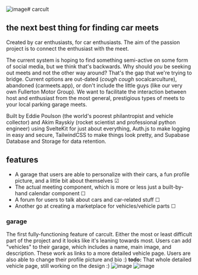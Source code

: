 ![image](https://github.com/UnitedPuggs/carcult/assets/48199805/670753b1-d41f-405c-9856-07568d01e8b1)# carcult
## the next best thing for finding car meets
Created by car enthusiasts, for car enthusiasts. The aim of the passion project is to connect the enthusiast with the meet. 

The current system is hoping to find something semi-active on some form of social media, but we think that's backwards. 
Why should *you* be seeking out meets and not the other way around? That's the gap that we're trying to bridge. 
Current options are out-dated (*cough* *cough* socalcarculture), abandoned (carmeets.app), or don't include the little guys (like our very own Fullerton Motor Group).
We want to facilitate the interaction between host and enthusiast from the most general, prestigious types of meets to your local parking garage meets.

Built by Eddie Poulson (the world's poorest philantropist and vehicle collector) and Akim Rayskiy (rocket scientist and professional python engineer) using 
SvelteKit for just about everything, Auth.js to make logging in easy and secure, TailwindCSS to make things look pretty, and Supabase Database and Storage for 
data retention.

## features 
- A garage that users are able to personalize with their cars, a fun profile picture, and a little bit about themselves ☑
- The actual meeting component, which is more or less just a built-by-hand calendar component ☐
- A forum for users to talk about cars and car-related stuff ☐
- Another go at creating a marketplace for vehicles/vehicle parts ☐

### garage
The first fully-functioning feature of carcult. Either the most or least difficult part of the project and it looks like it's leaning towards most.
Users can add "vehicles" to their garage, which includes a name, main image, and description. These work as links to a more detailed vehicle page.
Users are also able to change their profile picture and bio :)
**todo:**
That whole detailed vehicle page, still working on the design :)
![image](https://github.com/UnitedPuggs/carcult/assets/48199805/2f6aff6c-22b6-43fb-b292-06d691330ccf)
![image](https://github.com/UnitedPuggs/carcult/assets/48199805/8f5daff2-9e1d-41d8-9b18-c386da044e90)

